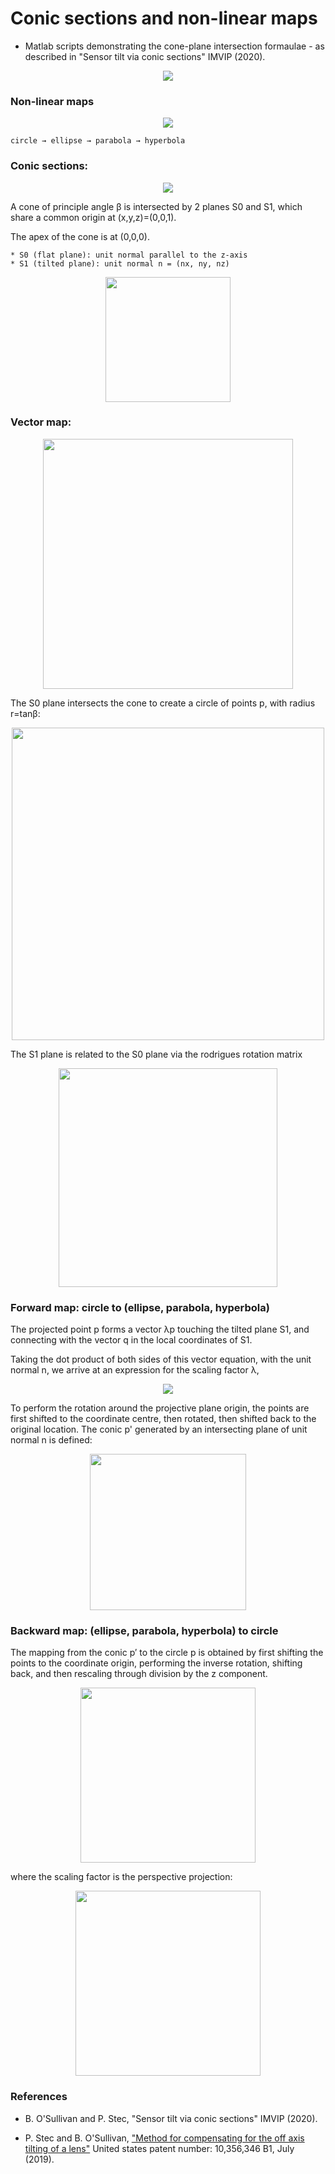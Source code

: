 # Conic sections and non-linear maps

* Matlab scripts demonstrating the cone-plane intersection formaulae - as described in "Sensor tilt via conic sections" IMVIP (2020).

<center>
<img src="https://github.com/mo-geometry/conic_sections/blob/master/conic_sections.gif" width="linewidth"/>
</center>

### Non-linear maps

<center>
<img src="https://user-images.githubusercontent.com/62537514/90269903-49cb5100-de51-11ea-89df-3186035a3bfc.png" width="linewidth"/>
</center>

```
circle → ellipse → parabola → hyperbola
```

### Conic sections:

<center>
<img src="https://user-images.githubusercontent.com/62537514/90258836-023cc900-de41-11ea-8f7b-cdecd6440604.png" width="linewidth"/>
</center>

A cone of principle angle β is intersected by 2 planes S0 and S1, which share a common origin at (x,y,z)=(0,0,1). 

The apex of the cone is at (0,0,0). 

```
* S0 (flat plane): unit normal parallel to the z-axis
* S1 (tilted plane): unit normal n = (nx, ny, nz)
```

<center>
<img src="https://user-images.githubusercontent.com/62537514/90262577-61e9a300-de46-11ea-9475-925b545b7114.png" width="200"/>
</center>

### Vector map:

<center>
<img src="https://user-images.githubusercontent.com/62537514/90265054-ed186800-de49-11ea-87d7-57760eb35109.png" width="400"/>
</center>

The S0 plane intersects the cone to create a circle of points p, with radius r=tanβ:

<center>
<img src="https://user-images.githubusercontent.com/62537514/90261899-81340080-de45-11ea-9995-f46f64e98822.png" width="500"/>
</center>

The S1 plane is related to the S0 plane via the rodrigues rotation matrix

<center>
<img src="https://user-images.githubusercontent.com/62537514/90264204-a8d89800-de48-11ea-9e5d-2b5c45d15c7f.png" width="350"/>
</center>

### Forward map: circle to (ellipse, parabola, hyperbola)

The projected point p forms a vector λp touching the tilted plane S1, and connecting with the vector q in the local coordinates of S1. 

Taking the dot product of both sides of this vector equation, with the unit normal n, we arrive at an expression for the scaling factor λ,

<center>
<img src="https://user-images.githubusercontent.com/62537514/90264530-23a1b300-de49-11ea-9ebf-5a5a9f768905.png" width="linewidth"/>
</center>

To perform the rotation around the projective plane origin, the points are first shifted to the coordinate centre, then rotated, then shifted back to the original location. The conic p' generated by an intersecting plane of unit normal n is defined:

<center>
<img src="https://user-images.githubusercontent.com/62537514/90264479-11c01000-de49-11ea-86a0-7666f235544b.png" width="250"/>
</center>

### Backward map: (ellipse, parabola, hyperbola) to circle

The mapping from the conic p′ to the circle p is obtained by first shifting the points to the coordinate origin, performing the inverse rotation, shifting back, and then rescaling through division by the z component.

<center>
<img src="https://user-images.githubusercontent.com/62537514/90265348-5dbf8480-de4a-11ea-9911-5c73f5643dbd.png" width="280"/>
</center>

where the scaling factor is the perspective projection:

<center>
<img src="https://user-images.githubusercontent.com/62537514/90265360-6021de80-de4a-11ea-8dbc-502936123830.png" width="296"/>
</center>

### References 

* B. O'Sullivan and P. Stec, "Sensor tilt via conic sections" IMVIP (2020).

* P. Stec and B. O'Sullivan, ["Method for compensating for the off axis tilting of a lens"](https://patents.google.com/patent/US10356346) United states patent number: 10,356,346 B1, July (2019).
